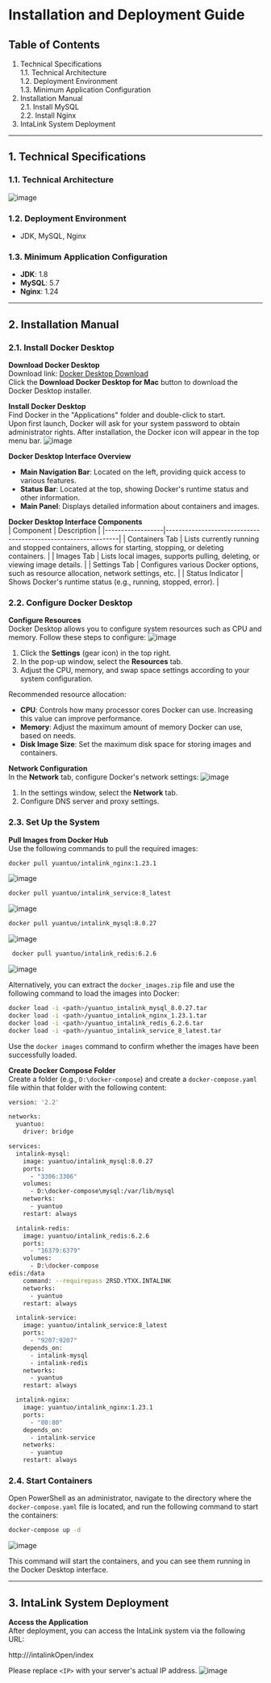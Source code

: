 
# Installation and Deployment Guide

## Table of Contents
1. Technical Specifications  
   1.1. Technical Architecture  
   1.2. Deployment Environment  
   1.3. Minimum Application Configuration  
2. Installation Manual  
   2.1. Install MySQL  
   2.2. Install Nginx  
3. IntaLink System Deployment  

---

## 1. Technical Specifications

### 1.1. Technical Architecture
![image](https://github.com/user-attachments/assets/0dae9956-b525-47bf-88f0-f1fd8df742b4)

### 1.2. Deployment Environment
- JDK, MySQL, Nginx

### 1.3. Minimum Application Configuration
- **JDK**: 1.8
- **MySQL**: 5.7
- **Nginx**: 1.24

---

## 2. Installation Manual

### 2.1. Install Docker Desktop

**Download Docker Desktop**  
Download link: [Docker Desktop Download](https://www.docker.com/products/docker-desktop)  
Click the **Download Docker Desktop for Mac** button to download the Docker Desktop installer.

**Install Docker Desktop**  
Find Docker in the "Applications" folder and double-click to start.  
Upon first launch, Docker will ask for your system password to obtain administrator rights. After installation, the Docker icon will appear in the top menu bar.
![image](https://github.com/user-attachments/assets/27b1fabc-8e0d-4431-a515-d5c9a7be514a)

**Docker Desktop Interface Overview**  
- **Main Navigation Bar**: Located on the left, providing quick access to various features.  
- **Status Bar**: Located at the top, showing Docker's runtime status and other information.  
- **Main Panel**: Displays detailed information about containers and images.

**Docker Desktop Interface Components**  
| Component        | Description                                                   |
|------------------|---------------------------------------------------------------|
| Containers Tab   | Lists currently running and stopped containers, allows for starting, stopping, or deleting containers. |
| Images Tab       | Lists local images, supports pulling, deleting, or viewing image details. |
| Settings Tab     | Configures various Docker options, such as resource allocation, network settings, etc. |
| Status Indicator | Shows Docker's runtime status (e.g., running, stopped, error).  |

### 2.2. Configure Docker Desktop

**Configure Resources**  
Docker Desktop allows you to configure system resources such as CPU and memory. Follow these steps to configure:
![image](https://github.com/user-attachments/assets/af24272e-16b6-4e2e-afb3-0d1c0cb15cc9)

1. Click the **Settings** (gear icon) in the top right.
2. In the pop-up window, select the **Resources** tab.
3. Adjust the CPU, memory, and swap space settings according to your system configuration.

Recommended resource allocation:
- **CPU**: Controls how many processor cores Docker can use. Increasing this value can improve performance.
- **Memory**: Adjust the maximum amount of memory Docker can use, based on needs.
- **Disk Image Size**: Set the maximum disk space for storing images and containers.

**Network Configuration**  
In the **Network** tab, configure Docker's network settings:
![image](https://github.com/user-attachments/assets/878f82a0-0ed2-4c06-93d7-49e171f3645b)

1. In the settings window, select the **Network** tab.
2. Configure DNS server and proxy settings.

### 2.3. Set Up the System

**Pull Images from Docker Hub**  
Use the following commands to pull the required images:
```bash
docker pull yuantuo/intalink_nginx:1.23.1
```
![image](https://github.com/user-attachments/assets/2fd60fbb-499e-47fa-af03-a8e13632dbec)
```bash
docker pull yuantuo/intalink_service:8_latest
```
![image](https://github.com/user-attachments/assets/14f41aa0-359b-41f0-acb5-591e3089eacf)

```bash
docker pull yuantuo/intalink_mysql:8.0.27
```
![image](https://github.com/user-attachments/assets/5a7fdc9b-abd9-4fde-a86f-c072634773a9)

```bash
 docker pull yuantuo/intalink_redis:6.2.6
```
![image](https://github.com/user-attachments/assets/573927e3-b10e-4807-bdd0-b4b2b658cf02)

Alternatively, you can extract the `docker_images.zip` file and use the following command to load the images into Docker:
```bash
docker load -i <path>/yuantuo_intalink_mysql_8.0.27.tar
docker load -i <path>/yuantuo_intalink_nginx_1.23.1.tar
docker load -i <path>/yuantuo_intalink_redis_6.2.6.tar
docker load -i <path>/yuantuo_intalink_service_8_latest.tar
```

Use the `docker images` command to confirm whether the images have been successfully loaded.

**Create Docker Compose Folder**  
Create a folder (e.g., `D:\docker-compose`) and create a `docker-compose.yaml` file within that folder with the following content:
```bash
version: '2.2'

networks:
  yuantuo:
    driver: bridge
```

```bash
services:
  intalink-mysql:
    image: yuantuo/intalink_mysql:8.0.27
    ports:
      - "3306:3306"
    volumes:
      - D:\docker-compose\mysql:/var/lib/mysql
    networks:
      - yuantuo
    restart: always
```

```bash
  intalink-redis:
    image: yuantuo/intalink_redis:6.2.6
    ports:
      - "16379:6379"
    volumes:
      - D:\docker-compose
edis:/data
    command: --requirepass 2RSD.YTXX.INTALINK
    networks:
      - yuantuo
    restart: always
```

```bash
  intalink-service:
    image: yuantuo/intalink_service:8_latest
    ports:
      - "9207:9207"
    depends_on:
      - intalink-mysql
      - intalink-redis
    networks:
      - yuantuo
    restart: always
```

```bash
  intalink-nginx:
    image: yuantuo/intalink_nginx:1.23.1
    ports:
      - "80:80"
    depends_on:
      - intalink-service
    networks:
      - yuantuo
    restart: always
```

### 2.4. Start Containers

Open PowerShell as an administrator, navigate to the directory where the `docker-compose.yaml` file is located, and run the following command to start the containers:
```bash
docker-compose up -d
```
![image](https://github.com/user-attachments/assets/a3a5a39d-25e1-4b04-a4aa-ffbfd1f51a9f)

This command will start the containers, and you can see them running in the Docker Desktop interface.

---

## 3. IntaLink System Deployment

**Access the Application**  
After deployment, you can access the IntaLink system via the following URL:

http://<IP>/intalinkOpen/index

Please replace `<IP>` with your server's actual IP address.
![image](https://github.com/user-attachments/assets/e9755bb7-4f02-41a3-93b0-3f52531fc0b5)
